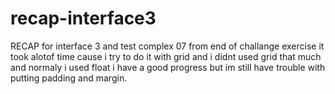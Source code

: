 # recap-interface3

RECAP for interface 3 and test complex 07 from end of challange exercise 
it took alotof time cause i try to do it with grid and i didnt used grid that much and  normaly i used float i have a good progress
but im still have trouble with putting padding and margin.
 
